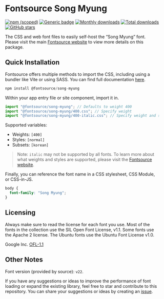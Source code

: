 # Fontsource Song Myung

[![npm (scoped)](https://img.shields.io/npm/v/@fontsource/song-myung?color=brightgreen)](https://www.npmjs.com/package/@fontsource/song-myung) [![Generic badge](https://img.shields.io/badge/fontsource-passing-brightgreen)](https://github.com/fontsource/fontsource) [![Monthly downloads](https://badgen.net/npm/dm/@fontsource/song-myung)](https://github.com/fontsource/fontsource) [![Total downloads](https://badgen.net/npm/dt/@fontsource/song-myung)](https://github.com/fontsource/fontsource) [![GitHub stars](https://img.shields.io/github/stars/fontsource/fontsource.svg?style=social&label=Star)](https://github.com/fontsource/fontsource/stargazers)

The CSS and web font files to easily self-host the “Song Myung” font. Please visit the main [Fontsource website](https://fontsource.org/fonts/song-myung) to view more details on this package.

## Quick Installation

Fontsource offers multiple methods to import the CSS, including using a bundler like Vite or using SASS. You can find full documentation [here](https://fontsource.org/docs/getting-started/introduction).

```javascript
npm install @fontsource/song-myung
```

Within your app entry file or site component, import it in.

```javascript
import "@fontsource/song-myung"; // Defaults to weight 400
import "@fontsource/song-myung/400.css"; // Specify weight
import "@fontsource/song-myung/400-italic.css"; // Specify weight and style
```

Supported variables:
- Weights: `[400]`
- Styles: `[normal]`
- Subsets: `[korean]`

> Note: `italic` may not be supported by all fonts. To learn more about what weights and styles are supported, please visit the [Fontsource website](https://fontsource.org/fonts/song-myung).

Finally, you can reference the font name in a CSS stylesheet, CSS Module, or CSS-in-JS.

```css
body {
  font-family: "Song Myung";
}
```

## Licensing
Always make sure to read the license for each font you use. Most of the fonts in the collection use the SIL Open Font License, v1.1. Some fonts use the Apache 2 license. The Ubuntu fonts use the Ubuntu Font License v1.0.

Google Inc.
[OFL-1.1](http://scripts.sil.org/OFL)

## Other Notes
Font version (provided by source): `v22`.

If you have any suggestions or ideas to improve the performance of font loading or expand the existing library, feel free to star and contribute to this repository. You can share your suggestions or ideas by creating an [issue](https://github.com/fontsource/fontsource/issues).